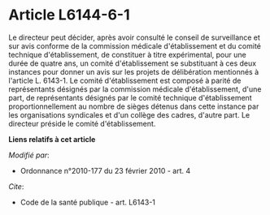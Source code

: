 # Article L6144-6-1

Le directeur peut décider, après avoir consulté le conseil de surveillance et sur avis conforme de la commission médicale
d'établissement et du comité technique d'établissement, de constituer à titre expérimental, pour une durée de quatre ans, un
comité d'établissement se substituant à ces deux instances pour donner un avis sur les projets de délibération mentionnés à
l'article L. 6143-1. Le comité d'établissement est composé à parité de représentants désignés par la commission médicale
d'établissement, d'une part, de représentants désignés par le comité technique d'établissement proportionnellement au nombre
de sièges détenus dans cette instance par les organisations syndicales et d'un collège des cadres, d'autre part. Le directeur
préside le comité d'établissement.

**Liens relatifs à cet article**

_Modifié par_:

  - Ordonnance n°2010-177 du 23 février 2010 - art. 4

_Cite_:

  - Code de la santé publique - art. L6143-1
